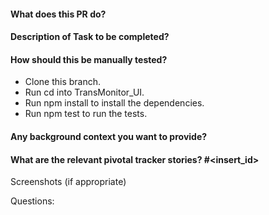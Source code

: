#### What does this PR do?

#### Description of Task to be completed?

#### How should this be manually tested?
- Clone this branch.
- Run cd into TransMonitor_UI.
- Run npm install to install the dependencies.
- Run npm test to run the tests.

#### Any background context you want to provide?

#### What are the relevant pivotal tracker stories? #<insert_id>

Screenshots (if appropriate)

Questions: